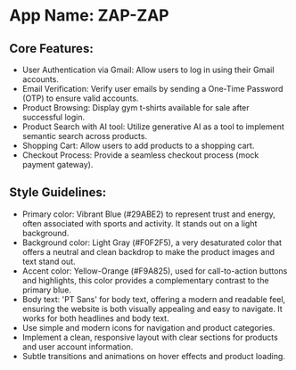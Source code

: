 # **App Name**: ZAP-ZAP

## Core Features:

- User Authentication via Gmail: Allow users to log in using their Gmail accounts.
- Email Verification: Verify user emails by sending a One-Time Password (OTP) to ensure valid accounts.
- Product Browsing: Display gym t-shirts available for sale after successful login.
- Product Search with AI tool: Utilize generative AI as a tool to implement semantic search across products.
- Shopping Cart: Allow users to add products to a shopping cart.
- Checkout Process: Provide a seamless checkout process (mock payment gateway).

## Style Guidelines:

- Primary color: Vibrant Blue (#29ABE2) to represent trust and energy, often associated with sports and activity. It stands out on a light background.
- Background color: Light Gray (#F0F2F5), a very desaturated color that offers a neutral and clean backdrop to make the product images and text stand out.
- Accent color: Yellow-Orange (#F9A825), used for call-to-action buttons and highlights, this color provides a complementary contrast to the primary blue.
- Body text: 'PT Sans' for body text, offering a modern and readable feel, ensuring the website is both visually appealing and easy to navigate. It works for both headlines and body text.
- Use simple and modern icons for navigation and product categories.
- Implement a clean, responsive layout with clear sections for products and user account information.
- Subtle transitions and animations on hover effects and product loading.